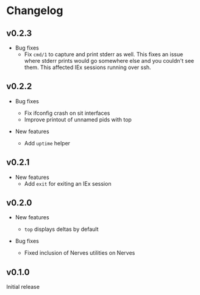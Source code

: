 # Changelog

## v0.2.3

* Bug fixes
  * Fix `cmd/1` to capture and print stderr as well. This fixes an issue where
    stderr prints would go somewhere else and you couldn't see them. This
    affected IEx sessions running over ssh.

## v0.2.2

* Bug fixes
  * Fix ifconfig crash on sit interfaces
  * Improve printout of unnamed pids with top

* New features
  * Add `uptime` helper

## v0.2.1

* New features
  * Add `exit` for exiting an IEx session

## v0.2.0

* New features
  * `top` displays deltas by default

* Bug fixes
  * Fixed inclusion of Nerves utilities on Nerves

## v0.1.0

Initial release
